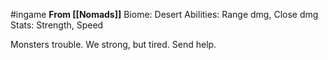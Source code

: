 #ingame 
**From [[Nomads]]**
Biome: Desert
Abilities: Range dmg, Close dmg 
Stats: Strength, Speed

Monsters trouble. We strong, but tired. Send help.